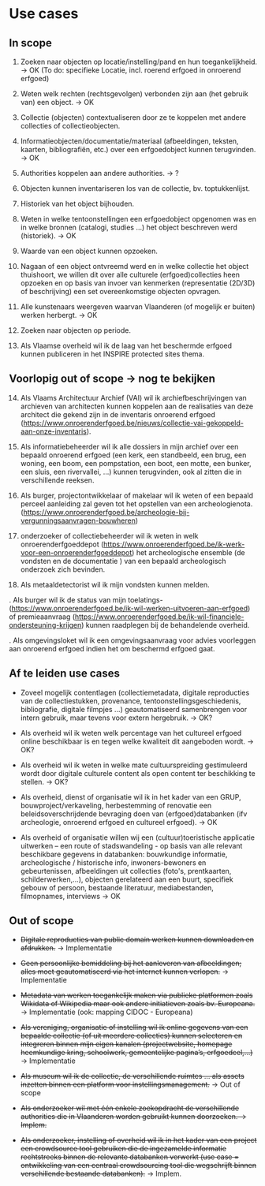 # Use cases

## In scope

1. Zoeken naar objecten op locatie/instelling/pand en hun toegankelijkheid. ->  OK (To do: specifieke Locatie, incl. roerend erfgoed in onroerend erfgoed)

2. Weten welk rechten (rechtsgevolgen) verbonden zijn aan (het gebruik van) een object. -> OK

3. Collectie (objecten) contextualiseren door ze te koppelen met andere collecties of collectieobjecten.

4. Informatieobjecten/documentatie/materiaal (afbeeldingen, teksten, kaarten, bibliografiën, etc.) over een erfgoedobject kunnen terugvinden. -> OK

5. Authorities koppelen aan andere authorities. -> ?

6. Objecten kunnen inventariseren los van de collectie, bv. toptukkenlijst.

7. Historiek van het object bijhouden.

8. Weten in welke tentoonstellingen een erfgoedobject opgenomen was en in welke bronnen (catalogi, studies …) het object beschreven werd (historiek). -> OK

9. Waarde van een object kunnen opzoeken.

10. Nagaan of een object ontvreemd werd en in welke collectie het object thuishoort, we willen dit over alle culturele (erfgoed)collecties heen opzoeken en op basis van invoer van kenmerken (representatie (2D/3D) of beschrijving) een set overeenkomstige objecten opvragen.

11. Alle kunstenaars weergeven waarvan Vlaanderen (of mogelijk er buiten) werken herbergt. → OK  

12. Zoeken naar objecten op periode.

13. Als Vlaamse overheid wil ik de laag van het beschermde erfgoed kunnen publiceren in het INSPIRE protected sites thema.

## Voorlopig out of scope -> nog te bekijken

14. Als Vlaams Architectuur Archief (VAI) wil ik archiefbeschrijvingen van archieven van architecten kunnen koppelen aan de realisaties van deze architect die gekend zijn in de inventaris onroerend erfgoed (https://www.onroerenderfgoed.be/nieuws/collectie-vai-gekoppeld-aan-onze-inventaris).

15. Als informatiebeheerder wil ik alle dossiers in mijn archief over een bepaald onroerend erfgoed (een kerk, een standbeeld, een brug, een woning, een boom, een pompstation, een boot, een motte, een bunker, een sluis, een rivervallei, ...) kunnen terugvinden, ook al zitten die in verschillende reeksen.

16. Als burger, projectontwikkelaar of makelaar wil ik weten of een bepaald perceel aanleiding zal geven tot het opstellen van een archeologienota. (https://www.onroerenderfgoed.be/archeologie-bij-vergunningsaanvragen-bouwheren)

17. onderzoeker of collectiebeheerder wil ik weten in welk onroerenderfgoeddepot (https://www.onroerenderfgoed.be/ik-werk-voor-een-onroerenderfgoeddepot) het archeologische ensemble (de vondsten en de documentatie ) van een bepaald archeologisch onderzoek zich bevinden.

18. Als metaaldetectorist wil ik mijn vondsten kunnen melden.

. Als burger wil ik de status van mijn toelatings- (https://www.onroerenderfgoed.be/ik-wil-werken-uitvoeren-aan-erfgoed) of premieaanvraag (https://www.onroerenderfgoed.be/ik-wil-financiele-ondersteuning-krijgen) kunnen raadplegen bij de behandelende overheid.

. Als omgevingsloket wil ik een omgevingsaanvraag voor advies voorleggen aan onroerend erfgoed indien het om beschermd erfgoed gaat.

## Af te leiden use cases

- Zoveel mogelijk contentlagen (collectiemetadata, digitale reproducties van de collectiestukken, provenance, tentoonstellingsgeschiedenis, bibliografie, digitale filmpjes …) geautomatiseerd samenbrengen voor intern gebruik, maar tevens voor extern hergebruik. → OK?

- Als overheid wil ik weten welk percentage van het cultureel erfgoed online beschikbaar is en tegen welke kwaliteit dit aangeboden wordt. → OK?

- Als overheid wil ik weten in welke mate cultuurspreiding gestimuleerd wordt door digitale culturele content als open content ter beschikking te stellen. → OK?

- Als overheid, dienst of organisatie wil ik in het kader van een GRUP, bouwproject/verkaveling, herbestemming of renovatie een beleidsoverschrijdende bevraging doen van (erfgoed)databanken (ifv archeologie, onroerend erfgoed en cultureel erfgoed). → OK

- Als overheid of organisatie willen wij een (cultuur)toeristische applicatie uitwerken – een route of stadswandeling - op basis van alle relevant beschikbare gegevens in databanken: bouwkundige informatie, archeologische / historische info, inwoners-bewoners en gebeurtenissen, afbeeldingen uit collecties (foto's, prentkaarten, schilderwerken,...), objecten gerelateerd aan een buurt, specifiek gebouw of persoon, bestaande literatuur, mediabestanden, filmopnames, interviews → OK 

## Out of scope

- ~~Digitale reproducties van public domain werken kunnen downloaden en afdrukken.~~ -> Implementatie

- ~~Geen persoonlijke bemiddeling bij het aanleveren van afbeeldingen; alles moet geautomatiseerd via het internet kunnen verlopen.~~ -> Implementatie

- ~~Metadata van werken toegankelijk maken via publieke platformen zoals Wikidata of Wikipedia maar ook andere initiatieven zoals bv. Europeana.~~ → Implementatie (ook: mapping CIDOC - Europeana)

- ~~Als vereniging, organisatie of instelling wil ik online gegevens van een bepaalde collectie (of uit meerdere collecties) kunnen selecteren en integreren binnen mijn eigen kanalen (projectwebsite, homepage heemkundige kring, schoolwerk, gemeentelijke pagina’s, erfgoedcel,…)~~ -> Implementatie

- ~~Als museum wil ik de collectie, de verschillende ruimtes … als assets inzetten binnen een platform voor instellingsmanagement.~~ → Out of scope

- ~~Als onderzoeker wil met één enkele zoekopdracht de verschillende authorities die in Vlaanderen worden gebruikt kunnen doorzoeken. → Implem.~~

- ~~Als onderzoeker, instelling of overheid wil ik in het kader van een project een crowdsource tool gebruiken die de ingezamelde informatie rechtstreeks binnen de relevante databanken verwerkt (use case = ontwikkeling van een centraal crowdsourcing tool die wegschrijft binnen verschillende bestaande databanken).~~ → Implem.
